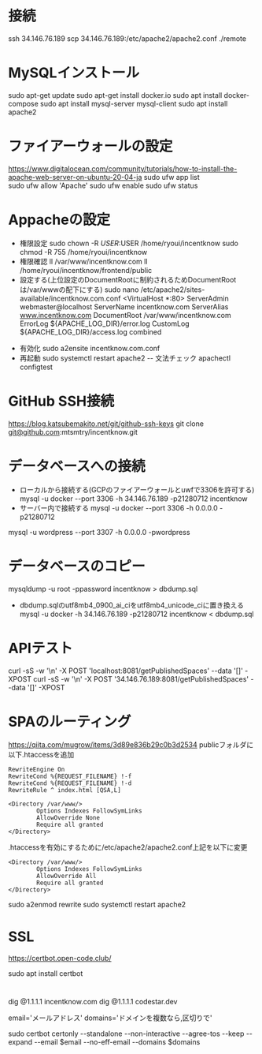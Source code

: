 # 接続
ssh 34.146.76.189
scp 34.146.76.189:/etc/apache2/apache2.conf ./remote

# MySQLインストール
sudo apt-get update
sudo apt-get install docker.io
sudo apt install docker-compose
sudo apt install mysql-server mysql-client
sudo apt install apache2

# ファイアーウォールの設定
https://www.digitalocean.com/community/tutorials/how-to-install-the-apache-web-server-on-ubuntu-20-04-ja
sudo ufw app list  
sudo ufw allow 'Apache'
sudo ufw enable
sudo ufw status

# Appacheの設定
- 権限設定
sudo chown -R $USER:$USER /home/ryoui/incentknow
sudo chmod -R 755 /home/ryoui/incentknow
- 権限確認
ll /var/www/incentknow.com
ll /home/ryoui/incentknow/frontend/public
- 設定する(上位設定のDocumentRootに制約されるためDocumentRootは/var/wwwの配下にする)
sudo nano /etc/apache2/sites-available/incentknow.com.conf
<VirtualHost *:80>
    ServerAdmin webmaster@localhost
    ServerName incentknow.com
    ServerAlias www.incentknow.com
    DocumentRoot /var/www/incentknow.com
    ErrorLog ${APACHE_LOG_DIR}/error.log
    CustomLog ${APACHE_LOG_DIR}/access.log combined
</VirtualHost>

- 有効化
sudo a2ensite incentknow.com.conf
- 再起動
sudo systemctl restart apache2
-- 文法チェック
apachectl configtest


# GitHub SSH接続
https://blog.katsubemakito.net/git/github-ssh-keys
git clone git@github.com:mtsmtry/incentknow.git

# データベースへの接続
- ローカルから接続する(GCPのファイアーウォールとuwfで3306を許可する)
mysql -u docker --port 3306 -h 34.146.76.189 -p21280712 incentknow
- サーバー内で接続する
mysql -u docker --port 3306 -h 0.0.0.0 -p21280712

mysql -u wordpress --port 3307 -h 0.0.0.0 -pwordpress

# データベースのコピー
mysqldump -u root -ppassword incentknow > dbdump.sql
- dbdump.sqlのutf8mb4_0900_ai_ciをutf8mb4_unicode_ciに置き換える
mysql -u docker -h 34.146.76.189 -p21280712 incentknow < dbdump.sql

# APIテスト
curl -sS -w '\n' -X POST 'localhost:8081/getPublishedSpaces' --data '[]' -XPOST
curl -sS -w '\n' -X POST '34.146.76.189:8081/getPublishedSpaces' --data '[]' -XPOST

# SPAのルーティング
https://qiita.com/mugrow/items/3d89e836b29c0b3d2534
publicフォルダに以下.htaccessを追加
```
RewriteEngine On
RewriteCond %{REQUEST_FILENAME} !-f
RewriteCond %{REQUEST_FILENAME} !-d
RewriteRule ^ index.html [QSA,L]
```

```
<Directory /var/www/>
        Options Indexes FollowSymLinks
        AllowOverride None
        Require all granted
</Directory>
```
.htaccessを有効にするために/etc/apache2/apache2.conf上記を以下に変更
```
<Directory /var/www/>
        Options Indexes FollowSymLinks
        AllowOverride All
        Require all granted
</Directory>
```

sudo a2enmod rewrite
sudo systemctl restart apache2

# SSL 
https://certbot.open-code.club/

sudo apt install certbot

# 
dig @1.1.1.1 incentknow.com
dig @1.1.1.1 codestar.dev

email='メールアドレス'
domains='ドメインを複数なら,区切りで'

sudo certbot certonly --standalone --non-interactive --agree-tos --keep --expand --email $email --no-eff-email --domains $domains